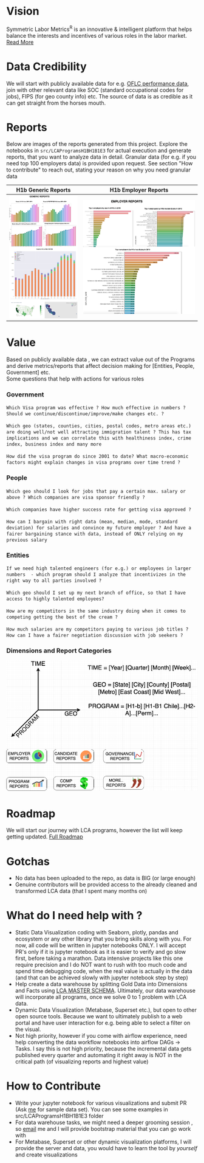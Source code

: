 # Vision
Symmetric Labor Metrics<sup>R</sup>  is an innovative & intelligent platform that helps balance the interests and incentives of various roles in the labor market. 
[Read More](docs/vision.md)

# Data Credibility
We will start with publicly available data for e.g. [OFLC performance data](https://www.foreignlaborcert.doleta.gov/performancedata.cfm), join with other relevant data like SOC (standard occupational codes for jobs), FIPS (for geo county info) etc. The source of data is as credible as it can get straight from the horses mouth. 

# Reports
Below are images of the reports generated from this project. Explore the notebooks in `src/LCAProgramsH1BH1B1E3` for actual execution and generate reports, that you want to analyze data in detail. Granular data (for e.g. if you need top 100 employers data) is provided upon request. See section "How to contribute" to reach out, stating your reason on why you need granular data  

H1b Generic Reports             |  H1b Employer Reports
:------------------------------:|:------------------------:
![](github_generic_reports_preview.png)  |  ![](github_employer_reports_preview.png)

# Value
Based on publicly available data , we can extract value out of the Programs and derive metrics/reports that affect decision making for [Entities, People, Government] etc.  
Some questions that help with actions for various roles
### Government

    Which Visa program was effective ? How much effective in numbers ? Should we continue/discontinue/improve/make changes etc. ? 

    Which geo (states, counties, cities, postal codes, metro areas etc.) are doing well/not well attracting immigration talent ? This has tax implications and we can correlate this with healthiness index, crime index, business index and many more

    How did the visa program do since 2001 to date? What macro-economic factors might explain changes in visa programs over time trend ?

### People

    Which geo should I look for jobs that pay a certain max. salary or above ? Which companies are visa sponsor friendly ?

    Which companies have higher success rate for getting visa approved ?

    How can I bargain with right data (mean, median, mode, standard deviation) for salaries and convince my future employer ? And have a fairer bargaining stance with data, instead of ONLY relying on my previous salary

### Entities

    If we need high talented engineers (for e.g.) or employees in larger numbers  - which program should I analyze that incentivizes in the right way to all parties involved ? 

    Which geo should I set up my next branch of office, so that I have access to highly talented employees?

    How are my competitors in the same industry doing when it comes to competing getting the best of the cream ?

    How much salaries are my competitors paying to various job titles ? How can I have a fairer negotiation discussion with job seekers ?  

### Dimensions and Report Categories
![Dimensions and Categories](value_reports.png)

# Roadmap
We will start our journey with LCA programs, however the list will keep getting updated. [Full Roadmap](docs/roadmap.md)  


# Gotchas
- No data has been uploaded to the repo, as data is BIG (or large enough)
- Genuine contributors will be provided access to the already cleaned and transformed LCA data (that I spent many months on)

# What do I need help with ?
- Static Data Visualization coding with Seaborn, plotly, pandas and ecosystem or any other library that you bring skills along with you. For now, all code will be written in jupyter notebooks ONLY. I will accept PR's only if it is jupyter notebook as it is easier to verify and go slow first, before taking a marathon. Data intensive projects like this one require precision and I do NOT want to rush with too much code and spend time debugging code, when the real value is actually in the data (and that can be achieved slowly with jupyter notebook step by step)
- Help create a data warehouse by splitting Gold Data into Dimensions and Facts using [LCA MASTER SCHEMA](docs/lca_master_schema.md). Ultimately, our data warehouse will incorporate all programs, once we solve 0 to 1 problem with LCA data.
- Dynamic Data Visualization (Metabase, Superset etc.), but open to other open source tools. Because we want to ultimately publish to a web portal and have user interaction for e.g. being able to select a filter on the visual.
- Not high priority, however if you come with airflow experience, need help converting the data workflow notebooks into airflow DAGs -> Tasks. I say this is not high priority, because the incremental data gets published every quarter and automating it right away is NOT in the critical path (of visualizing reports and highest value)

# How to Contribute
- Write your jupyter notebook for various visualizations and submit PR (Ask [me](pradeep@automationpractice.com) for sample data set). You can see some examples in src/LCAProgramsH1BH1B1E3 folder
- For data warehouse tasks, we might need a deeper grooming session , so [email](pradeep@automationpractice.com) me and I will provide bootstrap material that you can go work with
- For Metabase, Superset or other dynamic visualization platforms, I will provide the server and data, you would have to learn the tool by *yourself* and create visualizations
